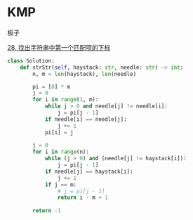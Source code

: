 # KMP



板子

[28. 找出字符串中第一个匹配项的下标](https://leetcode.cn/problems/find-the-index-of-the-first-occurrence-in-a-string/)

```Python
class Solution:
    def strStr(self, haystack: str, needle: str) -> int:
        n, m = len(haystack), len(needle)

        pi = [0] * m
        j = 0
        for i in range(1, m):
            while j > 0 and needle[j] != needle[i]:
                j = pi[j - 1]
            if needle[i] == needle[j]:
                j += 1
            pi[i] = j
        
        j = 0
        for i in range(n):
            while (j > 0) and (needle[j] != haystack[i]):
                j = pi[j - 1]
            if needle[j] == haystack[i]:
                j += 1
            if j == m:
              	# j = pi[j - 1]
                return i - m + 1
            
        return -1
```

